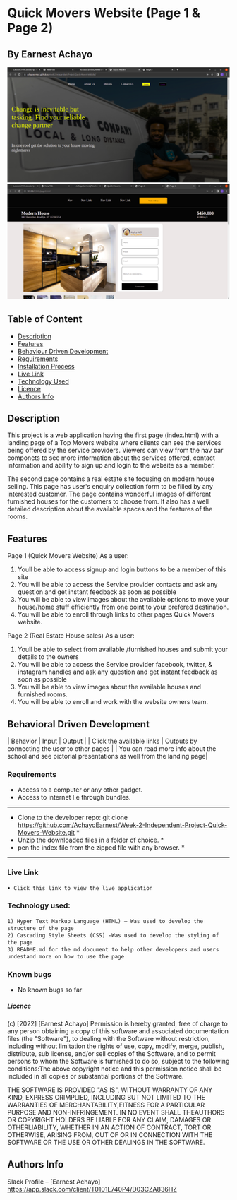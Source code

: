 # Quick Movers Website (Page 1 & Page 2)

## By Earnest Achayo

 ![image](./assets/images/Desktopview.png)
 ![image](./assets/images/page%202%20qM.png)

## Table of Content

- [Description](#description)
- [Features](#features)
- [Behaviour Driven Development](#Behaviour-Driven-Development)
- [Requirements](#requirements)
- [Installation Process](#installation-Process)
- [Live Link](#Live-Link)
- [Technology Used](#technology-Used)
- [Licence](#licence)
- [Authors Info](#Authors-Info)

## Description
<p> This project is a web application having the first page (index.html) with a landing page of a Top Movers website where clients can see the services being offered by the service providers. Viewers  can view from the nav bar componets to see more information about the services offered, contact information and ability to sign up and login to the website as a member. </p>
<p>

<p>The second page contains a real estate site focusing on modern house selling. This page has user's enquiry collection form to be filled by any interested customer. The page contains wonderful images of different furnished houses for the customers to choose from. It also has a well detailed description about the available spaces and the features of the rooms. </p>

## Features
Page 1 (Quick Movers Website)
As a user:
1. Youll be able to access signup and login buttons to be a member of this site 
2. You will be able to access the Service provider contacts and ask any question and get instant feedback as soon as possible
3. You will be able to view images about the available options to move your house/home stuff efficiently from one point to your prefered destination.
4. You will be able to enroll through links to other pages Quick Movers website.

Page 2 (Real Estate House sales)
As a user:
1. Youll be able to select from available /furnished houses and submit your details to the owners
2. You will be able to access the Service provider facebook, twitter, & instagram handles and ask any question and get instant feedback as soon as possible
3. You will be able to view images about the available houses and furnished rooms.
4. You will be able to enroll and work with the website owners team.

## Behavioral Driven Development
| Behavior | Input | Output |
| Click the available links | Outputs by connecting the user to other pages |
			    | You can read more info about the school and see pictorial presentations as well from the landing page|

### Requirements
* Access to a computer or any other gadget.
* Access to internet I.e through bundles.

*********************************************************************************************************************************
* Clone to the developer repo: git clone  https://github.com/AchayoEarnest/Week-2-Independent-Project-Quick-Movers-Website.git  *
* Unzip the downloaded files in a folder of choice.                                                                             *
* pen the index file from the zipped file with any browser.                                                                     *
*********************************************************************************************************************************
### Live Link
    • Click this link to view the live application

### Technology used: 
    1) Hyper Text Markup Language (HTML) – Was used to develop the structure of the page
    2) Cascading Style Sheets (CSS) -Was used to develop the styling of the page
    3) README.md for the md document to help other developers and users undestand more on how to use the page

### Known bugs
- No known bugs so far

##### Licence

(c) [2022] [Earnest Achayo]
Permission is hereby granted, free of charge to any person obtaining a copy of this software and associated documentation files (the "Software"), to dealing with the Software without restriction, including without limitation the rights of use, copy, modify, merge, publish, distribute, sub license, and/or sell copies of the Software, and to permit persons to whom the Software is furnished to do so, subject to the following conditions:The above copyright notice and this permission notice shall be included in all copies or substantial portions of the Software.

THE SOFTWARE IS PROVIDED "AS IS", WITHOUT WARRANTY OF ANY KIND, EXPRESS ORIMPLIED, INCLUDING BUT NOT LIMITED TO THE WARRANTIES OF MERCHANTABILITY,FITNESS FOR A PARTICULAR PURPOSE AND NON-INFRINGEMENT. IN NO EVENT SHALL THEAUTHORS OR COPYRIGHT HOLDERS BE LIABLE FOR ANY CLAIM, DAMAGES OR OTHERLIABILITY, WHETHER IN AN ACTION OF CONTRACT, TORT OR OTHERWISE, ARISING FROM, OUT OF OR IN CONNECTION WITH THE SOFTWARE OR THE USE OR OTHER DEALINGS IN THE SOFTWARE.


## Authors Info

Slack Profile – [Earnest Achayo] https://app.slack.com/client/T0101L740P4/D03CZA836HZ 
